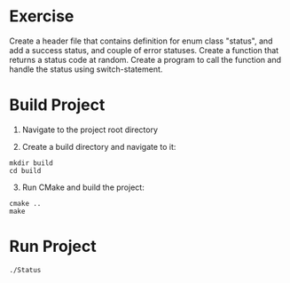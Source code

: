 # Exercise

Create a header file that contains definition for enum class "status", and add a success status, and couple of error statuses.
Create a function that returns a status code at random.
Create a program to call the function and handle the status using switch-statement.

# Build Project

1. Navigate to the project root directory

2. Create a build directory and navigate to it:

```shell
mkdir build
cd build
```

3. Run CMake and build the project:

```shell
cmake ..
make
```

# Run Project

```shell 
./Status
```

